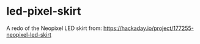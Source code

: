 # led-pixel-skirt
A redo of the Neopixel LED skirt from: https://hackaday.io/project/177255-neopixel-led-skirt
